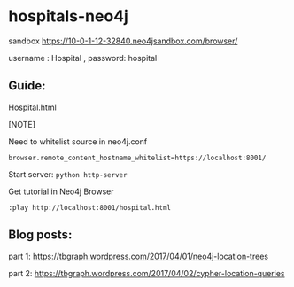 # hospitals-neo4j

sandbox https://10-0-1-12-32840.neo4jsandbox.com/browser/

username : Hospital , password: hospital

## Guide:

Hospital.html

[NOTE]

Need to whitelist source in neo4j.conf


`browser.remote_content_hostname_whitelist=https://localhost:8001/`

Start server:
`python http-server`

Get tutorial in Neo4j Browser

`:play http://localhost:8001/hospital.html`

## Blog posts:

part 1: https://tbgraph.wordpress.com/2017/04/01/neo4j-location-trees

part 2: https://tbgraph.wordpress.com/2017/04/02/cypher-location-queries
